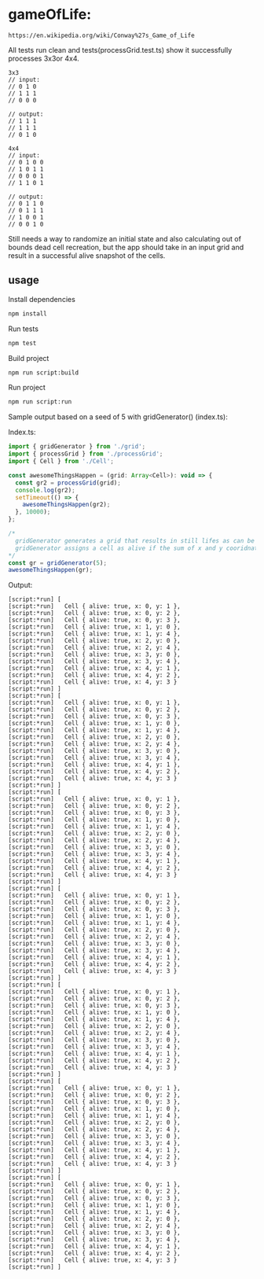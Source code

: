 # gameOfLife:

`https://en.wikipedia.org/wiki/Conway%27s_Game_of_Life`

All tests run clean and tests(processGrid.test.ts) show it successfully processes 3x3or 4x4.

    3x3
    // input:
    // 0 1 0
    // 1 1 1
    // 0 0 0

    // output:
    // 1 1 1
    // 1 1 1
    // 0 1 0

    4x4
    // input:
    // 0 1 0 0
    // 1 0 1 1
    // 0 0 0 1
    // 1 1 0 1

    // output:
    // 0 1 1 0
    // 0 1 1 1
    // 1 0 0 1
    // 0 0 1 0

Still needs a way to randomize an initial state and also calculating out of bounds dead cell recreation, but the app should take in an input grid and result in a successful alive snapshot of the cells.

## usage

Install dependencies

```bash
npm install
```

Run tests

```bash
npm test
```

Build project

```bash
npm run script:build
```

Run project

```bash
npm run script:run
```

Sample output based on a seed of 5 with gridGenerator() (index.ts):

Index.ts:

```javascript
import { gridGenerator } from './grid';
import { processGrid } from './processGrid';
import { Cell } from './Cell';

const awesomeThingsHappen = (grid: Array<Cell>): void => {
  const gr2 = processGrid(grid);
  console.log(gr2);
  setTimeout(() => {
    awesomeThingsHappen(gr2);
  }, 10000);
};

/*
  gridGenerator generates a grid that results in still lifes as can be seen in the below output
  gridGenerator assigns a cell as alive if the sum of x and y cooridnates equals an even number and dead if it sums upto an odd numbe
*/
const gr = gridGenerator(5);
awesomeThingsHappen(gr);
```

Output:

```properties
[script:*run] [
[script:*run]   Cell { alive: true, x: 0, y: 1 },
[script:*run]   Cell { alive: true, x: 0, y: 2 },
[script:*run]   Cell { alive: true, x: 0, y: 3 },
[script:*run]   Cell { alive: true, x: 1, y: 0 },
[script:*run]   Cell { alive: true, x: 1, y: 4 },
[script:*run]   Cell { alive: true, x: 2, y: 0 },
[script:*run]   Cell { alive: true, x: 2, y: 4 },
[script:*run]   Cell { alive: true, x: 3, y: 0 },
[script:*run]   Cell { alive: true, x: 3, y: 4 },
[script:*run]   Cell { alive: true, x: 4, y: 1 },
[script:*run]   Cell { alive: true, x: 4, y: 2 },
[script:*run]   Cell { alive: true, x: 4, y: 3 }
[script:*run] ]
[script:*run] [
[script:*run]   Cell { alive: true, x: 0, y: 1 },
[script:*run]   Cell { alive: true, x: 0, y: 2 },
[script:*run]   Cell { alive: true, x: 0, y: 3 },
[script:*run]   Cell { alive: true, x: 1, y: 0 },
[script:*run]   Cell { alive: true, x: 1, y: 4 },
[script:*run]   Cell { alive: true, x: 2, y: 0 },
[script:*run]   Cell { alive: true, x: 2, y: 4 },
[script:*run]   Cell { alive: true, x: 3, y: 0 },
[script:*run]   Cell { alive: true, x: 3, y: 4 },
[script:*run]   Cell { alive: true, x: 4, y: 1 },
[script:*run]   Cell { alive: true, x: 4, y: 2 },
[script:*run]   Cell { alive: true, x: 4, y: 3 }
[script:*run] ]
[script:*run] [
[script:*run]   Cell { alive: true, x: 0, y: 1 },
[script:*run]   Cell { alive: true, x: 0, y: 2 },
[script:*run]   Cell { alive: true, x: 0, y: 3 },
[script:*run]   Cell { alive: true, x: 1, y: 0 },
[script:*run]   Cell { alive: true, x: 1, y: 4 },
[script:*run]   Cell { alive: true, x: 2, y: 0 },
[script:*run]   Cell { alive: true, x: 2, y: 4 },
[script:*run]   Cell { alive: true, x: 3, y: 0 },
[script:*run]   Cell { alive: true, x: 3, y: 4 },
[script:*run]   Cell { alive: true, x: 4, y: 1 },
[script:*run]   Cell { alive: true, x: 4, y: 2 },
[script:*run]   Cell { alive: true, x: 4, y: 3 }
[script:*run] ]
[script:*run] [
[script:*run]   Cell { alive: true, x: 0, y: 1 },
[script:*run]   Cell { alive: true, x: 0, y: 2 },
[script:*run]   Cell { alive: true, x: 0, y: 3 },
[script:*run]   Cell { alive: true, x: 1, y: 0 },
[script:*run]   Cell { alive: true, x: 1, y: 4 },
[script:*run]   Cell { alive: true, x: 2, y: 0 },
[script:*run]   Cell { alive: true, x: 2, y: 4 },
[script:*run]   Cell { alive: true, x: 3, y: 0 },
[script:*run]   Cell { alive: true, x: 3, y: 4 },
[script:*run]   Cell { alive: true, x: 4, y: 1 },
[script:*run]   Cell { alive: true, x: 4, y: 2 },
[script:*run]   Cell { alive: true, x: 4, y: 3 }
[script:*run] ]
[script:*run] [
[script:*run]   Cell { alive: true, x: 0, y: 1 },
[script:*run]   Cell { alive: true, x: 0, y: 2 },
[script:*run]   Cell { alive: true, x: 0, y: 3 },
[script:*run]   Cell { alive: true, x: 1, y: 0 },
[script:*run]   Cell { alive: true, x: 1, y: 4 },
[script:*run]   Cell { alive: true, x: 2, y: 0 },
[script:*run]   Cell { alive: true, x: 2, y: 4 },
[script:*run]   Cell { alive: true, x: 3, y: 0 },
[script:*run]   Cell { alive: true, x: 3, y: 4 },
[script:*run]   Cell { alive: true, x: 4, y: 1 },
[script:*run]   Cell { alive: true, x: 4, y: 2 },
[script:*run]   Cell { alive: true, x: 4, y: 3 }
[script:*run] ]
[script:*run] [
[script:*run]   Cell { alive: true, x: 0, y: 1 },
[script:*run]   Cell { alive: true, x: 0, y: 2 },
[script:*run]   Cell { alive: true, x: 0, y: 3 },
[script:*run]   Cell { alive: true, x: 1, y: 0 },
[script:*run]   Cell { alive: true, x: 1, y: 4 },
[script:*run]   Cell { alive: true, x: 2, y: 0 },
[script:*run]   Cell { alive: true, x: 2, y: 4 },
[script:*run]   Cell { alive: true, x: 3, y: 0 },
[script:*run]   Cell { alive: true, x: 3, y: 4 },
[script:*run]   Cell { alive: true, x: 4, y: 1 },
[script:*run]   Cell { alive: true, x: 4, y: 2 },
[script:*run]   Cell { alive: true, x: 4, y: 3 }
[script:*run] ]
[script:*run] [
[script:*run]   Cell { alive: true, x: 0, y: 1 },
[script:*run]   Cell { alive: true, x: 0, y: 2 },
[script:*run]   Cell { alive: true, x: 0, y: 3 },
[script:*run]   Cell { alive: true, x: 1, y: 0 },
[script:*run]   Cell { alive: true, x: 1, y: 4 },
[script:*run]   Cell { alive: true, x: 2, y: 0 },
[script:*run]   Cell { alive: true, x: 2, y: 4 },
[script:*run]   Cell { alive: true, x: 3, y: 0 },
[script:*run]   Cell { alive: true, x: 3, y: 4 },
[script:*run]   Cell { alive: true, x: 4, y: 1 },
[script:*run]   Cell { alive: true, x: 4, y: 2 },
[script:*run]   Cell { alive: true, x: 4, y: 3 }
[script:*run] ]
```

